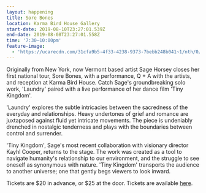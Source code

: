 ```yaml
---
layout: happening
title: Sore Bones
location: Karma Bird House Gallery
start-date: 2019-08-10T23:27:01.539Z
end-date: 2019-08-08T23:27:01.558Z
time: '7:30–10:00pm'
feature-image:
  - 'https://ucarecdn.com/31cfa9b5-4f33-4238-9373-7bebb248b041~1/nth/0/'
---
```

Originally from New York, now Vermont based artist Sage Horsey closes her first national tour, Sore Bones, with a performance, Q + A with the artists, and reception at Karma Bird House. Catch Sage's groundbreaking solo work, 'Laundry' paired with a live performance of her dance film 'Tiny Kingdom'.

'Laundry' explores the subtle intricacies between the sacredness of the everyday and relationships. Heavy undertones of grief and romance are juxtaposed against fluid yet intricate movements. The piece is undeniably drenched in nostalgic tenderness and plays with the boundaries between control and surrender.

'Tiny Kingdom', Sage's most recent collaboration with visionary director Kayhl Cooper, returns to the stage. The work was created as a tool to navigate humanity's relationship to our environment, and the struggle to see oneself as synonymous with nature. 'Tiny Kingdom' transports the audience to another universe; one that gently begs viewers to look inward.

Tickets are $20 in advance, or $25 at the door. Tickets are available [here](https://www.brownpapertickets.com/event/4307886).
